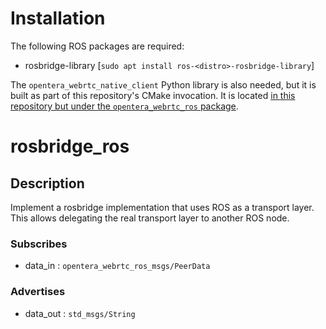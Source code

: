 # Installation

The following ROS packages are required:
- rosbridge-library [`sudo apt install ros-<distro>-rosbridge-library`]

The `opentera_webrtc_native_client` Python library is also needed, but it is built as part of this repository's CMake invocation.
It is located [in this repository but under the `opentera_webrtc_ros` package](../opentera_webrtc_ros/opentera-webrtc/opentera-webrtc-native-client/OpenteraWebrtcNativeClient/python/).


# rosbridge_ros

## Description

Implement a rosbridge implementation that uses ROS as a transport layer. This allows delegating the real transport layer to another ROS node.

### Subscribes

- data_in : `opentera_webrtc_ros_msgs/PeerData`

### Advertises

- data_out : `std_msgs/String`

<!-- # Installation

The following ROS packages are required:

- roscpp
- cv_bridge
- std_msgs
- sensor_msgs

Also add the following [repository](https://github.com/introlab/audio_utils) in the catkin workspace src directory:

```bash
git clone https://github.com/introlab/audio_utils.git --recurse-submodules
```

See https://github.com/introlab/audio_utils for more informations about the dependency and his usage;

# Clone the repository with the submodules in the catkin workspace src directory

```bash
git clone https://github.com/introlab/opentera-webrtc-ros.git --recurse-submodules
```

# TODO

Complete the following documentation.

Finally the OpenTera WebRTC native client and its dependencies must have been built with same build type, Debug or
Release as the desired build output.

# RosStreamBridge

## Description

Implement a ROS node that publish received images and audio as a WebRTC stream.
It also forwards images and audio received on the WebRTC stream to ROS.

### Subscribes

- ros_image : `sensor_msgs::Image`
- audio_in : `audio_utils::AudioFrame`

### Advertises

- webrtc_image : `opentera_webrtc_ros::PeerImage`
- webrtc_audio : `opentera_webrtc_ros::PeerAudio`
- audio_mixed : `audio_utils::AudioFrame`

## Default Parameters

```xml
<rosparam param="is_stand_alone">true</rosparam>
<rosparam param="stream">
  {
    can_send_audio_stream: true,        # Does the node can send audio stream to the signaling server
    can_receive_audio_stream: true,     # Does the node can receive audio stream from the signaling server
    can_send_video_stream: true,        # Does the node can send video stream to the signaling server
    can_receive_video_stream: true,     # Does the node can receive video stream from the signaling server
    is_screen_cast: false,        # Is the image source a screen capture?
    needs_denoising: false        # Does the image source needs denoising?
  }
</rosparam>
<rosparam param="signaling">
  {
    server_url: "http://localhost:8080",    # Signaling server URL
    client_name: "streamer",                # Peer name as which to join the room
    room_name: "chat",                      # Room name to join
    room_password: "abc"                    # Room password
  }
</rosparam>
```

For usage exemple look at [ros_stream_client.launch](launch/ros_stream_client.launch).

# RosDataChannelBridge

## Description

Implement a ROS node that publish received messages on the WebRTC
data channel. It also forwards messages received on the WebRTC data channel to ROS.

### Subscribes

- ros_data : `std_msgs::String`

### Advertises

- webrtc_data : `opentera_webrtc_ros_msgs::PeerData`

## Default Parameters

```xml
<rosparam param="is_stand_alone" >true</rosparam>
<rosparam param="signaling">
  {
    server_url: "http://localhost:8080",    # Signaling server URL
    client_name: "data_bridge",             # Peer name as which to join the room
    room_name: "chat",                      # Room name to join
    room_password: "abc"                    # Room password
  }
</rosparam>
```

For usage exemple look at [ros_data_channel_client.launch](launch/ros_data_channel_client.launch).

# RosJsonDataHandler

## Decription

Implement a ROS node that dispatch received JSON messages and forward them on the rights topics.

### Subscribes

- webrtc_data : `opentera_webrtc_ros_msgs::PeerData`

### Advertises

- cmd_vel : `geometry_msgs::Twist`

## JSON Format (TODO)

For usage exemple look at [ros_json_data_handler.launch](launch/ros_json_data_handler.launch).

# libnavigation

## Description

Shared library for `goal_manager` and `label_manager` to send navigation commands to `move_base` as well as navigation waypoints to `map_image_generator`.
The library is embedded in both nodes, a single instance is not shared.

## Subscribed topics

- stop (`std_msgs/Bool`): Signal to cancel all move_base goals.

## Published topics

- waypoint_reached (`std_msgs/String`): String of a JSON message containing the ID of the waypoint that has been reached. Used by the frontend to determine when the trajectory has been completed.
- map_image_drawer/remove_goal: (`geometry_msgs/PoseStamped`): Removes a waypoint from the map image
- map_image_drawer/add_goal: (`geometry_msgs/PoseStamped`): Adds a waypoint to the map image

# goal_manager

## Description

Manages multiple waypoints received by the frontend and sends them to move_base one at a time. This node relies a service provided by the `map_image_generator` package to convert the waypoints from image coordinates to map coordinates.

## Subscribed topics

- waypoints (`opentera_webrtc_ros_msgs/Waypoints`): Array of image coordinate waypoints received from the frontend.
- start (`std_msgs/Bool`): Signal to start navigating sequentially to the previously received waypoints.
- All subscribed topics of `libnavigation`

## Published topics

- All published topics of `libnavigation`

# labels_manager

## Description

Manages labels.
The stored labels are dependent on the `map` transform and the database needs to be cleaned if the map changes.
A label represents a name grouped with an associated pose and a description.
This node relies on a service provided by the `map_image_generator` package to convert the labels from image coordinates to map coordinates.
This node can also send a label as a goal to `move_base` by its name.

## Subscribed topics

- add_label_simple (`opentera_webrtc_ros_msgs/LabelSimple`): Label received from the frontend.
- remove_label_by_name (`std_msgs/String`): Remove a label by its name
- edit_label_simple (`opentera_webrtc_ros_msgs/LabelSimpleEdit`): Rename or move a label using frontend map coordinates
- navigate_to_label (`std_msgs/String`): Navigate to a label by its name
- All subscribed topics of `libnavigation`

## Published topics

- stored_labels (`opentera_webrtc_ros_msgs/LabelArray`): Array of labels currently stored
- stored_labels_text (`std_msgs/String`): JSON message with an array of maps `{name: string, description: string}` labels names and descriptions. Used by the frontend to display a list of labels.
- All published topics of `libnavigation` -->
